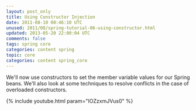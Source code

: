 ```yaml
---           
layout: post_only
title: Using Constructor Injection
date: 2011-08-10 00:46:10 UTC
unused: 2011/08/spring-tutorial-06-using-constructor.html
updated: 2013-05-20 22:00:04 UTC
comments: false
tags: spring core
categories: content spring
topic: core
categories: content spring_core
---
```


We'll now use constructors to set the member variable values for our Spring beans. We'll also look at some techniques to resolve conflicts in the case of overloaded constructors. 

{% include youtube.html param="IOZzxmJVus0" %}

